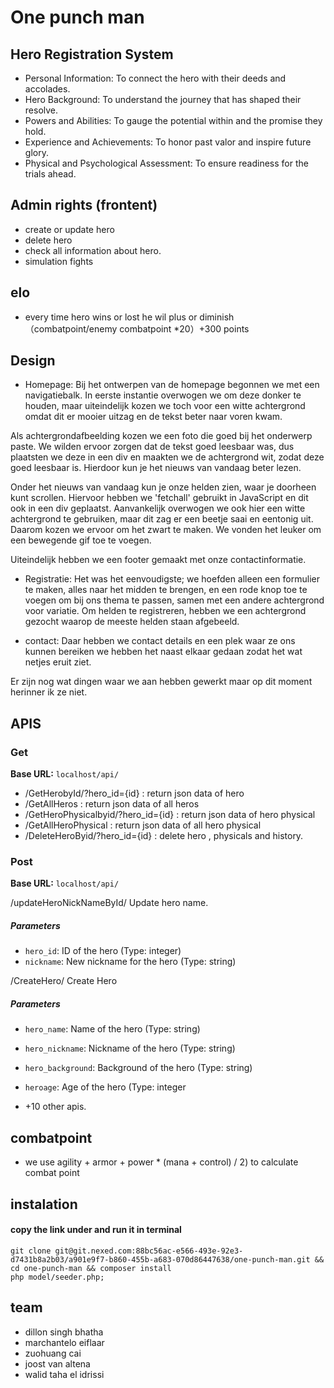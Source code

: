 # One punch man

## Hero Registration System

- Personal Information: To connect the hero with their deeds and accolades.
- Hero Background: To understand the journey that has shaped their resolve.
- Powers and Abilities: To gauge the potential within and the promise they hold.
- Experience and Achievements: To honor past valor and inspire future glory.
- Physical and Psychological Assessment: To ensure readiness for the trials ahead.

## Admin rights (frontent)

- create or update hero
- delete hero
- check all information about hero.
- simulation fights

## elo

- every time hero wins or lost he wil plus or diminish （combatpoint/enemy combatpoint *20）+300 points

## Design

 - Homepage: Bij het ontwerpen van de homepage begonnen we met een navigatiebalk. In eerste instantie overwogen we om deze donker te houden, maar uiteindelijk kozen we toch voor een witte achtergrond omdat dit er mooier uitzag en de tekst beter naar voren kwam.

Als achtergrondafbeelding kozen we een foto die goed bij het onderwerp paste. We wilden ervoor zorgen dat de tekst goed leesbaar was, dus plaatsten we deze in een div en maakten we de achtergrond wit, zodat deze goed leesbaar is. Hierdoor kun je het nieuws van vandaag beter lezen.

Onder het nieuws van vandaag kun je onze helden zien, waar je doorheen kunt scrollen. Hiervoor hebben we 'fetchall' gebruikt in JavaScript en dit ook in een div geplaatst. Aanvankelijk overwogen we ook hier een witte achtergrond te gebruiken, maar dit zag er een beetje saai en eentonig uit. Daarom kozen we ervoor om het zwart te maken. We vonden het leuker om een bewegende gif toe te voegen.

Uiteindelijk hebben we een footer gemaakt met onze contactinformatie.


- Registratie: Het was het eenvoudigste; we hoefden alleen een formulier te maken, alles naar het midden te brengen, en een rode knop toe te voegen om bij ons thema te passen, samen met een andere achtergrond voor variatie. Om helden te registreren, hebben we een achtergrond gezocht waarop de meeste helden staan afgebeeld.

- contact: Daar hebben we contact details en een plek waar ze ons kunnen bereiken we hebben het naast elkaar gedaan zodat het wat netjes eruit ziet.

Er zijn nog wat dingen waar we aan hebben gewerkt maar op dit moment herinner ik ze niet.
## APIS

### Get

**Base URL:** `localhost/api/`

- /GetHerobyId/?hero_id={id} : return json data of hero
- /GetAllHeros : return json data of all heros
- /GetHeroPhysicalbyid/?hero_id={id} : return json data of hero physical
- /GetAllHeroPhysical : return json data of all hero physical
- /DeleteHeroByid/?hero_id={id} : delete hero , physicals and history.

### Post

**Base URL:** `localhost/api/`

/updateHeroNickNameById/
Update hero name.

##### Parameters

- `hero_id`: ID of the hero (Type: integer)
- `nickname`: New nickname for the hero (Type: string)

/CreateHero/
Create Hero

##### Parameters

- `hero_name`: Name of the hero (Type: string)
- `hero_nickname`: Nickname of the hero (Type: string)
- `hero_background`: Background of the hero (Type: string)
- `heroage`: Age of the hero (Type: integer

- +10 other apis.

## combatpoint

- we use agility + armor + power * (mana + control) / 2) to calculate combat point

## instalation

#### copy the link under and run it in terminal

```
git clone git@git.nexed.com:88bc56ac-e566-493e-92e3-d7431b8a2b03/a901e9f7-b860-455b-a683-070d86447638/one-punch-man.git && cd one-punch-man && composer install
php model/seeder.php;
```

## team

- dillon singh bhatha
- marchantelo eiflaar
- zuohuang cai
- joost van altena
- walid taha el idrissi